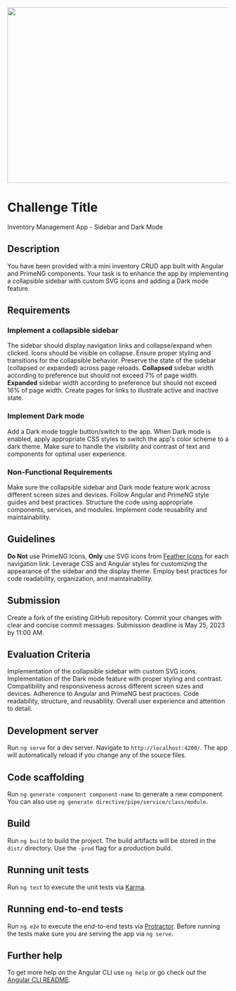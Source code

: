 <img src="/assets/images/logo.png" width="600" height="400">

# Challenge Title
Inventory Management App - Sidebar and Dark Mode

## Description
You have been provided with a mini inventory CRUD app built with Angular and PrimeNG components. Your task is to enhance the app by implementing a collapsible sidebar with custom SVG icons and adding a Dark mode feature.

## Requirements
### Implement a collapsible sidebar
The sidebar should display navigation links and collapse/expand when clicked.
Icons should be visible on collapse.
Ensure proper styling and transitions for the collapsible behavior.
Preserve the state of the sidebar (collapsed or expanded) across page reloads.
**Collapsed** sidebar width according to preference but should not exceed 7% of page width.
**Expanded** sidebar width according to preference but should not exceed 16% of page width.
Create pages for links to illustrate active and inactive state.

### Implement Dark mode
Add a Dark mode toggle button/switch to the app.
When Dark mode is enabled, apply appropriate CSS styles to switch the app's color scheme to a dark theme.
Make sure to handle the visibility and contrast of text and components for optimal user experience.

### Non-Functional Requirements
Make sure the collapsible sidebar and Dark mode feature work across different screen sizes and devices.
Follow Angular and PrimeNG style guides and best practices.
Structure the code using appropriate components, services, and modules.
Implement code reusability and maintainability.

## Guidelines
**Do Not** use PrimeNG Icons, **Only** use SVG icons from [Feather Icons](feathericons.com) for each navigation link.
Leverage CSS and Angular styles for customizing the appearance of the sidebar and the display theme.
Employ best practices for code readability, organization, and maintainability.

## Submission
Create a fork of the existing GitHub repository.
Commit your changes with clear and concise commit messages.
Submission deadline is May 25, 2023 by 11:00 AM.

## Evaluation Criteria
Implementation of the collapsible sidebar with custom SVG icons.
Implementation of the Dark mode feature with proper styling and contrast.
Compatibility and responsiveness across different screen sizes and devices.
Adherence to Angular and PrimeNG best practices.
Code readability, structure, and reusability.
Overall user experience and attention to detail.

## Development server
Run `ng serve` for a dev server. Navigate to `http://localhost:4200/`. The app will automatically reload if you change any of the source files.

## Code scaffolding

Run `ng generate component component-name` to generate a new component. You can also use `ng generate directive/pipe/service/class/module`.

## Build

Run `ng build` to build the project. The build artifacts will be stored in the `dist/` directory. Use the `-prod` flag for a production build.

## Running unit tests

Run `ng test` to execute the unit tests via [Karma](https://karma-runner.github.io).

## Running end-to-end tests

Run `ng e2e` to execute the end-to-end tests via [Protractor](http://www.protractortest.org/).
Before running the tests make sure you are serving the app via `ng serve`.

## Further help

To get more help on the Angular CLI use `ng help` or go check out the [Angular CLI README](https://github.com/angular/angular-cli/blob/master/README.md).
